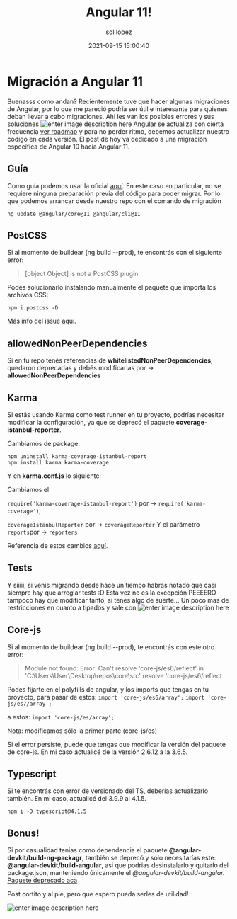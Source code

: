 ﻿---
date: 2021-09-15 15:00:40
layout: post
title: Angular 11!
description: Migración a Angular 11!
image: '../assets/img/angular11.png'
category: CODE
language: es
tags:
  - coding
  - migration
  - humor
author: sol lopez
---
# Migración a Angular 11
Buenasss como andan? Recientemente tuve que hacer algunas migraciones de Angular, por lo que me pareció podría ser útil e interesante para quienes deban llevar a cabo migraciones.
Ahi les van los posibles errores y sus soluciones 
![enter image description here](https://www.memecreator.org/static/images/memes/5203791.jpg)
Angular se actualiza con cierta frecuencia [ver roadmap](https://angular.io/guide/roadmap) y para no perder ritmo, debemos actualizar nuestro código en cada versión.
El post de hoy va dedicado a una migración específica de Angular 10 hacia Angular 11.
## Guía
Como guía podemos usar la oficial [aquí](https://update.angular.io/?l=3&v=10.2-11.0).
En este caso en particular, no se requiere ninguna preparación previa del código para poder migrar. Por lo que podemos arrancar desde nuestro repo con el comando de migración

    ng update @angular/core@11 @angular/cli@11
    
## PostCSS
Si al momento de buildear (ng build --prod), te encontrás con el siguiente error:

> [object Object] is not a PostCSS plugin

Podés solucionarlo instalando manualmente el paquete que importa los archivos CSS:

    npm i postcss -D

Más info del issue [aquí](https://github.com/postcss/autoprefixer/issues/1358).

## allowedNonPeerDependencies

Si en tu repo tenés referencias de **whitelistedNonPeerDependencies**, quedaron deprecadas y debés modificarlas por -> **allowedNonPeerDependencies**

## Karma
Si estás usando Karma como test runner en tu proyecto, podrías necesitar modificar la configuración, ya que se deprecó el paquete **coverage-istanbul-reporter**.

 Cambiamos de package:

    npm uninstall karma-coverage-istanbul-report
    npm install karma karma-coverage

Y en **karma.conf.js** lo siguiente:

Cambiamos el 

`require('karma-coverage-istanbul-report')` 
por -> 
`require('karma-coverage')`;

`coverageIstanbulReporter` por -> `coverageReporter`
Y el parámetro `reports`por -> `reporters`

Referencia de estos cambios [aquí](https://mrjean.be/posts/update-karma-coverage-reporting-for-use-in-angular-11/).

## Tests
Y siiiii, si venis migrando desde hace un tiempo habras notado que casi siempre hay que arreglar tests :D
Esta vez no es la excepción PEEEERO tampoco hay que modificar tanto, si tenes algo de suerte... Un poco mas de restricciones en cuanto a tipados y sale con
![enter image description here](https://cdn.recetas360.com/wp-content/uploads/2019/07/como-hacer-papas-fritas-de-mcdonals.jpg)


## Core-js

Si al momento de buildear (ng build --prod), te encontrás con este otro error:

> Module not found: Error: Can't resolve 'core-js/es6/reflect' in
> 'C:\Users\User\Desktop\repos\core\src'   resolve 'core-js/es6/reflect

Podes fijarte en el polyfills de angular, y los imports que tengas en tu proyecto, para pasar de estos:
`import 'core-js/es6/array';` 
`import 'core-js/es7/array';`

a estos:
`import 'core-js/es/array';`

Nota: modificamos sólo la primer parte (core-js/es)

Si el error persiste, puede que tengas que modificar la versión del paquete de core-js. En mi caso actualicé de la versión 2.6.12 a la 3.6.5.

## Typescript
Si te encontrás con error de versionado del TS, deberías actualizarlo también. En mi caso, actualicé del 3.9.9 al 4.1.5.

    npm i -D typescript@4.1.5

## Bonus!

Si por casualidad tenias como dependencia el paquete **@angular-devkit/build-ng-packagr**, también se deprecó y sólo necesitarías este: **@angular-devkit/build-angular**, asi que podrias desinstalarlo y quitarlo del package.json, manteniendo únicamente el *@angular-devkit/build-angular.*
[Paquete deprecado aca](https://www.npmjs.com/package/@angular-devkit/build-ng-packagr)

Post cortito y al pie, pero que espero pueda serles de utilidad!

![enter image description here](https://pics.me.me/thumb_adios-memecrunch-com-adi%C3%B3s-51915832.png)
